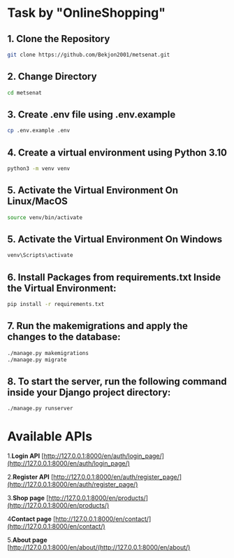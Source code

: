 # Task by "OnlineShopping"

## 1. Clone the Repository
```bash
git clone https://github.com/Bekjon2001/metsenat.git
```
## 2. Change Directory
```bash
cd metsenat
```
## 3. Create .env file using .env.example
```bash
cp .env.example .env
```
## 4. Create a virtual environment using Python 3.10 
```bash
python3 -m venv venv 
```
## 5. Activate the Virtual Environment On Linux/MacOS
```bash
source venv/bin/activate
```
## 5. Activate the Virtual Environment On Windows
```bash
venv\Scripts\activate
```
## 6. Install Packages from requirements.txt Inside the Virtual Environment:
```bash
pip install -r requirements.txt
```

## 7. Run the makemigrations and apply the changes to the database:
```bash
./manage.py makemigrations
./manage.py migrate
```
## 8. To start the server, run the following command inside your Django project directory:
```bash
./manage.py runserver
```
# Available APIs

1.**Login API**
   [http://127.0.0.1:8000/en/auth/login_page/](http://127.0.0.1:8000/en/auth/login_page/)

2.**Register API**
   [http://127.0.0.1:8000/en/auth/register_page/](http://127.0.0.1:8000/en/auth/register_page/)

3.**Shop page**
   [http://127.0.0.1:8000/en/products/](http://127.0.0.1:8000/en/products/)

4**Contact page**
   [http://127.0.0.1:8000/en/contact/](http://127.0.0.1:8000/en/contact/)

5.**About page**
   [http://127.0.0.1:8000/en/about/(http://127.0.0.1:8000/en/about/)
